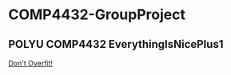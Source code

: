 # COMP4432-GroupProject

## POLYU COMP4432 EverythingIsNicePlus1  

[Don't Overfit!](https://www.kaggle.com/c/dont-overfit-ii)